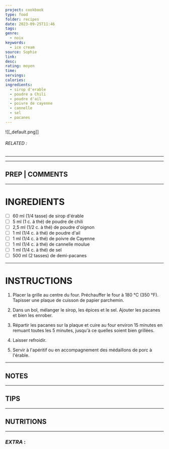 ```yaml
---
project: cookbook
type: food
folder: recipes
date: 2023-09-25T11:46
tags: 
genre:
  - noix
keywords:
  - ice cream
source: Sophie
link: 
desc: 
rating: moyen
time: 
servings: 
calories: 
ingredients:
  - sirop d'erable
  - poudre a Chili
  - poudre d'ail
  - poivre de cayenne
  - cannelle
  - sel
  - pacanes
---
```


![[_default.png]]
###### *RELATED* : 
---


---
## PREP | COMMENTS



---
# INGREDIENTS

- [ ] 60 ml (1/4 tasse) de sirop d'érable
- [ ] 5 ml (1 c. à thé) de poudre de chili
- [ ] 2,5 ml (1/2 c. à thé) de poudre d'oignon
- [ ] 1 ml (1/4 c. à thé) de poudre d'ail
- [ ] 1 ml (1/4 c. à thé) de poivre de Cayenne
- [ ] 1 ml (1/4 c. à thé) de cannelle moulue
- [ ] 1 ml (1/4 c. à thé) de sel
- [ ] 500 ml (2 tasses) de demi-pacanes

---
# INSTRUCTIONS

1. Placer la grille au centre du four. Préchauffer le four à 180 °C (350 °F). Tapisser une plaque de cuisson de papier parchemin.
    
2. Dans un bol, mélanger le sirop, les épices et le sel. Ajouter les pacanes et bien les enrober.
    
3. Répartir les pacanes sur la plaque et cuire au four environ 15 minutes en remuant toutes les 5 minutes, jusqu'à ce quelles soient bien grillées. 
    
4. Laisser refroidir. 
    
5. Servir à l'apéritif ou en accompagnement des médaillons de porc à l'érable.

---
## NOTES



---
## TIPS



---
## NUTRITIONS



---
### *EXTRA* :



